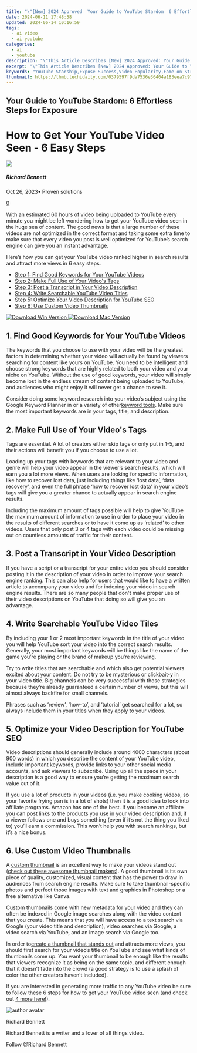 ```yaml
---
title: "\"[New] 2024 Approved  Your Guide to YouTube Stardom  6 Effortless Steps for Exposure\""
date: 2024-06-11 17:48:58
updated: 2024-06-14 10:16:59
tags:
  - ai video
  - ai youtube
categories:
  - ai
  - youtube
description: "\"This Article Describes [New] 2024 Approved: Your Guide to YouTube Stardom: 6 Effortless Steps for Exposure\""
excerpt: "\"This Article Describes [New] 2024 Approved: Your Guide to YouTube Stardom: 6 Effortless Steps for Exposure\""
keywords: "YouTube Starship,Expose Success,Video Popularity,Fame on Streaming,Content Visibility,Engagement Boost,Channel Growth Tips"
thumbnail: https://thmb.techidaily.com/0379597f9da7536e36404a183eea7c97d1ca356425cc09b3b80d75840cf25d77.jpg
---
```


## Your Guide to YouTube Stardom: 6 Effortless Steps for Exposure

# How to Get Your YouTube Video Seen - 6 Easy Steps

![](https://images.wondershare.com/filmora/article-images/richard-bennett.jpg)

##### Richard Bennett

 Oct 26, 2023• Proven solutions

[0](#commentsBoxSeoTemplate)

With an estimated 60 hours of video being uploaded to YouTube every minute you might be left wondering how to get your YouTube video seen in the huge sea of content. The good news is that a large number of these videos are not optimized in the correct format and taking some extra time to make sure that every video you post is well optimized for YouTube’s search engine can give you an instant advantage.

Here’s how you can get your YouTube video ranked higher in search results and attract more views in 6 easy steps.

* [Step 1: Find Good Keywords for Your YouTube Videos](#one)
* [Step 2: Make Full Use of Your Video's Tags](#two)
* [Step 3: Post a Transcript in Your Video Description](#three)
* [Step 4: Write Searchable YouTube Video Titles](#four)
* [Step 5: Optimize Your Video Description for YouTube SEO](#five)
* [Step 6: Use Custom Video Thumbnails](#six)

[![Download Win Version](https://images.wondershare.com/filmora/guide/download-btn-win.jpg) ](https://tools.techidaily.com/wondershare/filmora/download/) [![Download Mac Version](https://images.wondershare.com/filmora/guide/download-btn-mac.jpg) ](https://tools.techidaily.com/wondershare/filmora/download/)

## 1\. Find Good Keywords for Your YouTube Videos

The keywords that you choose to use with your video will be the greatest factors in determining whether your video will actually be found by viewers searching for content like yours on YouTube. You need to be intelligent and choose strong keywords that are highly related to both your video and your niche on YouTube. Without the use of good keywords, your video will simply become lost in the endless stream of content being uploaded to YouTube, and audiences who might enjoy it will never get a chance to see it.

Consider doing some keyword research into your video’s subject using the Google Keyword Planner in or a variety of other[keyword tools](https://tools.techidaily.com/wondershare/filmora/download/). Make sure the most important keywords are in your tags, title, and description.

## 2\. Make Full Use of Your Video's Tags

Tags are essential. A lot of creators either skip tags or only put in 1-5, and their actions will benefit you if you choose to use a lot.

Loading up your tags with keywords that are relevant to your video and genre will help your video appear in the viewer’s search results, which will earn you a lot more views. When users are looking for specific information, like how to recover lost data, just including things like ‘lost data’, ‘data recovery’, and even the full phrase ‘how to recover lost data’ in your video’s tags will give you a greater chance to actually appear in search engine results.

Including the maximum amount of tags possible will help to give YouTube the maximum amount of information to use in order to place your video in the results of different searches or to have it come up as ‘related’ to other videos. Users that only post 3 or 4 tags with each video could be missing out on countless amounts of traffic for their content.

## 3\. Post a Transcript in Your Video Description

If you have a script or a transcript for your entire video you should consider posting it in the description of your video in order to improve your search engine ranking. This can also help for users that would like to have a written article to accompany your video and for indexing your video in search engine results. There are so many people that don't make proper use of their video descriptions on YouTube that doing so will give you an advantage.

## 4\. Write Searchable YouTube Video Tiles

By including your 1 or 2 most important keywords in the title of your video you will help YouTube sort your video into the correct search results. Generally, your most important keywords will be things like the name of the game you’re playing or the brand of makeup you’re reviewing.

Try to write titles that are searchable and which also get potential viewers excited about your content. Do not try to be mysterious or clickbait-y in your video title. Big channels can be very successful with those strategies because they’re already guaranteed a certain number of views, but this will almost always backfire for small channels.

Phrases such as ‘review’, ‘how-to’, and ‘tutorial’ get searched for a lot, so always include them in your titles when they apply to your videos.

## 5\. Optimize your Video Description for YouTube SEO

Video descriptions should generally include around 4000 characters (about 900 words) in which you describe the content of your YouTube video, include important keywords, provide links to your other social media accounts, and ask viewers to subscribe. Using up all the space in your description is a good way to ensure you’re getting the maximum search value out of it.

If you use a lot of products in your videos (i.e. you make cooking videos, so your favorite frying pan is in a lot of shots) then it is a good idea to look into affiliate programs. Amazon has one of the best. If you become an affiliate you can post links to the products you use in your video description and, if a viewer follows one and buys something (even if it’s not the thing you liked to) you’ll earn a commission. This won’t help you with search rankings, but it’s a nice bonus.

## 6\. Use Custom Video Thumbnails

A [custom thumbnail](https://tools.techidaily.com/wondershare/filmora/download/) is an excellent way to make your videos stand out ([check out these awesome thumbnail makers](https://tools.techidaily.com/wondershare/filmora/download/)). A good thumbnail is its own piece of quality, customized, visual content that has the power to draw in audiences from search engine results. Make sure to take thumbnail-specific photos and perfect those images with text and graphics in Photoshop or a free alternative like Canva.

Custom thumbnails come with new metadata for your video and they can often be indexed in Google image searches along with the video content that you create. This means that you will have access to a text search via Google (your video title and description), video searches via Google, a video search via YouTube, and an image search via Google too.

In order to[create a thumbnail that stands out](https://tools.techidaily.com/wondershare/filmora/download/) and attracts more views, you should first search for your video’s title on YouTube and see what kinds of thumbnails come up. You want your thumbnail to be enough like the results that viewers recognize it as being on the same topic, and different enough that it doesn’t fade into the crowd (a good strategy is to use a splash of color the other creators haven’t included).

If you are interested in generating more traffic to any YouTube video be sure to follow these 6 steps for how to get your YouTube video seen (and check out [4 more here!](https://tools.techidaily.com/wondershare/filmora/download/)).

![author avatar](https://images.wondershare.com/filmora/article-images/richard-bennett.jpg)

Richard Bennett

Richard Bennett is a writer and a lover of all things video.

Follow @Richard Bennett


<ins class="adsbygoogle"
     style="display:block"
     data-ad-format="autorelaxed"
     data-ad-client="ca-pub-7571918770474297"
     data-ad-slot="1223367746"></ins>



<ins class="adsbygoogle"
     style="display:block"
     data-ad-client="ca-pub-7571918770474297"
     data-ad-slot="8358498916"
     data-ad-format="auto"
     data-full-width-responsive="true"></ins>
